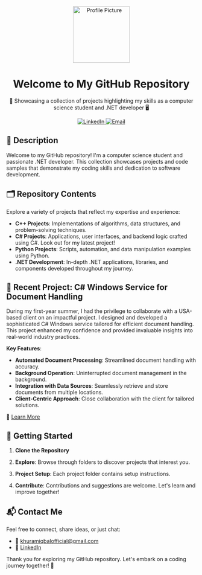<div align="center">
  <img src="https://avatars.githubusercontent.com/u/your-username" alt="Profile Picture" width="150" height="150">
  <h1>Welcome to My GitHub Repository</h1>
  <p>🚀 Showcasing a collection of projects highlighting my skills as a computer science student and .NET developer 🖥️</p>
  <a href="https://www.linkedin.com/in/khuram-iqbal/">
    <img alt="LinkedIn" src="https://img.shields.io/badge/-LinkedIn-blue?style=for-the-badge&logo=linkedin">
  </a>
  <a href="mailto:khuramiqbalofficial@gmail.com">
    <img alt="Email" src="https://img.shields.io/badge/Email-khuramiqbalofficial%40gmail.com-blue?style=for-the-badge">
  </a>
</div>

## 🌟 Description

Welcome to my GitHub repository! I'm a computer science student and passionate .NET developer. This collection showcases projects and code samples that demonstrate my coding skills and dedication to software development.

## 🗂️ Repository Contents

Explore a variety of projects that reflect my expertise and experience:

- **C++ Projects**: Implementations of algorithms, data structures, and problem-solving techniques.
- **C# Projects**: Applications, user interfaces, and backend logic crafted using C#. Look out for my latest project!
- **Python Projects**: Scripts, automation, and data manipulation examples using Python.
- **.NET Development**: In-depth .NET applications, libraries, and components developed throughout my journey.

## 🚀 Recent Project: C# Windows Service for Document Handling

During my first-year summer, I had the privilege to collaborate with a USA-based client on an impactful project. I designed and developed a sophisticated C# Windows service tailored for efficient document handling. This project enhanced my confidence and provided invaluable insights into real-world industry practices.

**Key Features**:
- **Automated Document Processing**: Streamlined document handling with accuracy.
- **Background Operation**: Uninterrupted document management in the background.
- **Integration with Data Sources**: Seamlessly retrieve and store documents from multiple locations.
- **Client-Centric Approach**: Close collaboration with the client for tailored solutions.

📖 [Learn More](C%23%20Projects/DocumentHandlingService)

## 🚀 Getting Started

1. **Clone the Repository**
   
2. **Explore**: Browse through folders to discover projects that interest you.

3. **Project Setup**: Each project folder contains setup instructions.

4. **Contribute**: Contributions and suggestions are welcome. Let's learn and improve together!

## 📬 Contact Me

Feel free to connect, share ideas, or just chat:

- 📧 khuramiqbalofficial@gmail.com
- 💼 [LinkedIn](https://www.linkedin.com/in/khuram-iqbal/)

Thank you for exploring my GitHub repository. Let's embark on a coding journey together! 🚀
